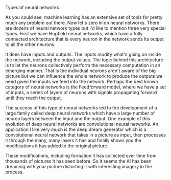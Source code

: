 Types of neural networks

As you could see, machine learning has an extensive set of tools for pretty much any problem out there. Now let's zero in on neural networks. There are dozens of neural network types but I'd like to mention three very special types. First we have Hopfield neural networks, which have a fully connected architecture that is every neuron in the network sends its output to all the other neurons. 

It does have inputs and outputs. The inputs modify what's going on inside the network, including the output values. The logic behind this architecture is to let the neurons collectively perform the necessary computation in an emerging manner. That is the individual neurons aren't aware of the big picture but we can influence the whole network to produce the outputs we need given the inputs we feed into the network. Perhaps the best known category of neural networks is the Feedforward model, where we have a set of inputs, a series of layers of neurons with signals propagating forward until they reach the output. 

The success of this type of neural networks led to the development of a large family called deep neural networks which have a large number of neuron layers between the input and the output. One example of this evolution of deep neural networks are convolutional neural networks. An application I like very much is the deep dream generator which is a convolutional neural network that takes in a picture as input, then processes it through the many, many layers it has and finally shows you the modifications it has added to the original picture. 

These modifications, including formation it has collected over time from thousands of pictures it has seen before. So it seems the AI has been dreaming with your picture distorting it with interesting imagery in the process.